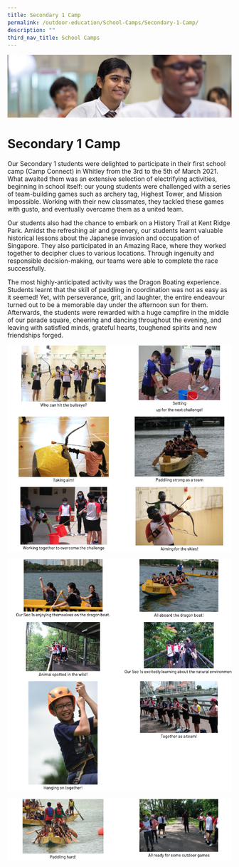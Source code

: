```yaml
---
title: Secondary 1 Camp
permalink: /outdoor-education/School-Camps/Secondary-1-Camp/
description: ""
third_nav_title: School Camps
---
```

![](/images/key%20programmes.jpg)

Secondary 1 Camp
================

Our Secondary 1 students were delighted to participate in their first school camp (Camp Connect) in Whitley from the 3rd to the 5th of March 2021. What awaited them was an extensive selection of electrifying activities, beginning in school itself: our young students were challenged with a series of team-building games such as archery tag, Highest Tower, and Mission Impossible. Working with their new classmates, they tackled these games with gusto, and eventually overcame them as a united team.

  

Our students also had the chance to embark on a History Trail at Kent Ridge Park. Amidst the refreshing air and greenery, our students learnt valuable historical lessons about the Japanese invasion and occupation of Singapore. They also participated in an Amazing Race, where they worked together to decipher clues to various locations. Through ingenuity and responsible decision-making, our teams were able to complete the race successfully.

  

The most highly-anticipated activity was the Dragon Boating experience. Students learnt that the skill of paddling in coordination was not as easy as it seemed! Yet, with perseverance, grit, and laughter, the entire endeavour turned out to be a memorable day under the afternoon sun for them. Afterwards, the students were rewarded with a huge campfire in the middle of our parade square, cheering and dancing throughout the evening, and leaving with satisfied minds, grateful hearts, toughened spirits and new friendships forged.

![](/images/Secondary%201%20Camp1.png)

![](/images/Secondary%201%20Camp2.png)

![](/images/Secondary%201%20Camp3.png)